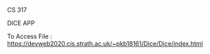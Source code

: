 CS 317 

DICE APP

To Access File : https://devweb2020.cis.strath.ac.uk/~pkb18161/Dice/Dice/index.html
